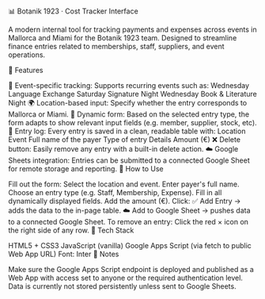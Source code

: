 📊 Botanik 1923 · Cost Tracker Interface

A modern internal tool for tracking payments and expenses across events in Mallorca and Miami for the Botanik 1923 team. Designed to streamline finance entries related to memberships, staff, suppliers, and event operations.

🧩 Features

🎯 Event-specific tracking:
Supports recurring events such as:
Wednesday Language Exchange
Saturday Signature Night
Wednesday Book & Literature Night
🌍 Location-based input:
Specify whether the entry corresponds to Mallorca or Miami.
🧾 Dynamic form:
Based on the selected entry type, the form adapts to show relevant input fields (e.g. member, supplier, stock, etc).
💸 Entry log:
Every entry is saved in a clean, readable table with:
Location
Event
Full name of the payer
Type of entry
Details
Amount (€)
❌ Delete button:
Easily remove any entry with a built-in delete action.
☁️ Google Sheets integration:
Entries can be submitted to a connected Google Sheet for remote storage and reporting.
🔧 How to Use

Fill out the form:
Select the location and event.
Enter payer's full name.
Choose an entry type (e.g. Staff, Membership, Expense).
Fill in all dynamically displayed fields.
Add the amount (€).
Click:
✅ Add Entry → adds the data to the in-page table.
☁️ Add to Google Sheet → pushes data to a connected Google Sheet.
To remove an entry:
Click the red × icon on the right side of any row.
🚀 Tech Stack

HTML5 + CSS3
JavaScript (vanilla)
Google Apps Script (via fetch to public Web App URL)
Font: Inter
📌 Notes

Make sure the Google Apps Script endpoint is deployed and published as a Web App with access set to anyone or the required authentication level.
Data is currently not stored persistently unless sent to Google Sheets.
